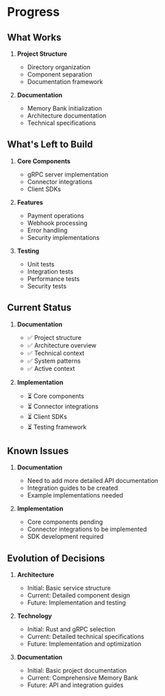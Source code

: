 # Progress

## What Works
1. **Project Structure**
   - Directory organization
   - Component separation
   - Documentation framework

2. **Documentation**
   - Memory Bank initialization
   - Architecture documentation
   - Technical specifications

## What's Left to Build
1. **Core Components**
   - gRPC server implementation
   - Connector integrations
   - Client SDKs

2. **Features**
   - Payment operations
   - Webhook processing
   - Error handling
   - Security implementations

3. **Testing**
   - Unit tests
   - Integration tests
   - Performance tests
   - Security tests

## Current Status
1. **Documentation**
   - ✅ Project structure
   - ✅ Architecture overview
   - ✅ Technical context
   - ✅ System patterns
   - ✅ Active context

2. **Implementation**
   - ⏳ Core components
   - ⏳ Connector integrations
   - ⏳ Client SDKs
   - ⏳ Testing framework

## Known Issues
1. **Documentation**
   - Need to add more detailed API documentation
   - Integration guides to be created
   - Example implementations needed

2. **Implementation**
   - Core components pending
   - Connector integrations to be implemented
   - SDK development required

## Evolution of Decisions
1. **Architecture**
   - Initial: Basic service structure
   - Current: Detailed component design
   - Future: Implementation and testing

2. **Technology**
   - Initial: Rust and gRPC selection
   - Current: Detailed technical specifications
   - Future: Implementation and optimization

3. **Documentation**
   - Initial: Basic project documentation
   - Current: Comprehensive Memory Bank
   - Future: API and integration guides 